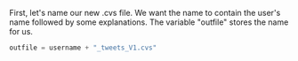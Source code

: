 <!--title={Creating A .csv File}-->

First, let's name our new .cvs file. We want the name to contain the user's name followed by some explanations. The variable "outfile" stores the name for us.

```python
outfile = username + "_tweets_V1.cvs"
```



